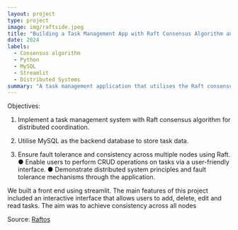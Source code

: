 ```yaml
---
layout: project
type: project
image: img/raftside.jpeg
title: "Building a Task Management App with Raft Consensus Algorithm and MySQL"
date: 2024
labels:
  - Consensus algorithm
  - Python
  - MySQL
  - Streamlit
  - Distributed Systems
summary: "A task management application that utilises the Raft consensus algorithm to ensure consistency and fault tolerance across multiple nodes."
---
```


Objectives:
1. Implement a task management system with Raft consensus algorithm for distributed
coordination.

2. Utilise MySQL as the backend database to store task data.
   
3. Ensure fault tolerance and consistency across multiple nodes using Raft.
● Enable users to perform CRUD operations on tasks via a user-friendly interface.
● Demonstrate distributed system principles and fault tolerance mechanisms through
the application.

We built a front end using streamlit. The main features of this project included an interactive interface that allows users to add, delete, edit and read tasks. The aim was to achieve consistency across all nodes
 
Source: <a href="https://github.com/pranathipraveen1402/Raftos">Raftos</a>

